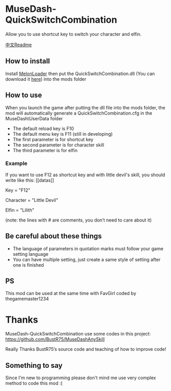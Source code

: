 # MuseDash-QuickSwitchCombination
Allow you to use shortcut key to switch your character and elfin.

[中文Readme](https://github.com/MDModsDev/QuickSwitchCombination/blob/master/README.zh.md)

## How to install
Install [MelonLoader](https://github.com/HerpDerpinstine/MelonLoader/releases/latest/download/MelonLoader.Installer.exe) then put the QuickSwitchCombination.dll (You can download it [here](https://github.com/lxymahatma/MuseDash-QuickSwitchCombination/releases)) into the mods folder

## How to use
When you launch the game after putting the dll file into the mods folder, the mod will automatically generate a QuickSwitchCombination.cfg in the MuseDash\UserData folder

* The default reload key is F10
* The default menu key is F11 (still in developing)
* The first parameter is for shortcut key
* The second parameter is for character skill
* The third parameter is for elfin
### Example
If you want to use F12 as shortcut key and with little devil's skill, you should write like this:
[[datas]]

Key = "F12"

Character = "Little Devil"

Elfin = "Lilith"

(note: the lines with # are comments, you don’t need to care about it)

## Be careful about these things

* The language of parameters in quotation marks must follow your game setting language
* You can have multiple setting, just create a same style of setting after one is finished

## PS

This mod can be used at the same time with FavGirl coded by thegamemaster1234

# Thanks
MuseDash-QuickSwitchCombination use some codes in this project:
https://github.com/BustR75/MuseDashAnySkill

Really Thanks BustR75’s source code and teaching of how to improve code!

## Something to say
Since I'm new to programming please don't mind me use very complex method to code this mod :(
